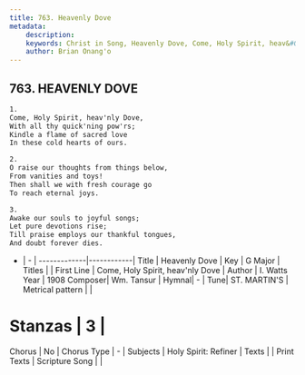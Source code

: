 ```yaml
---
title: 763. Heavenly Dove
metadata:
    description: 
    keywords: Christ in Song, Heavenly Dove, Come, Holy Spirit, heav&#039;nly Dove, 
    author: Brian Onang'o
---
```



## 763. HEAVENLY DOVE

```txt
1.
Come, Holy Spirit, heav'nly Dove,
With all thy quick'ning pow'rs;
Kindle a flame of sacred love
In these cold hearts of ours.

2.
O raise our thoughts from things below,
From vanities and toys!
Then shall we with fresh courage go
To reach eternal joys.

3.
Awake our souls to joyful songs;
Let pure devotions rise;
Till praise employs our thankful tongues,
And doubt forever dies.
```

- |   -  |
-------------|------------|
Title | Heavenly Dove |
Key | G Major |
Titles |  |
First Line | Come, Holy Spirit, heav&#039;nly Dove |
Author | I. Watts
Year | 1908
Composer| Wm. Tansur |
Hymnal|  - |
Tune| ST. MARTIN&#039;S |
Metrical pattern | |
# Stanzas | 3 |
Chorus | No |
Chorus Type | - |
Subjects | Holy Spirit: Refiner |
Texts |  |
Print Texts | 
Scripture Song |  |
  
